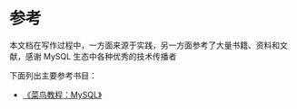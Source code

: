 # 参考

本文档在写作过程中，一方面来源于实践，另一方面参考了大量书籍、资料和文献，感谢 MySQL 生态中各种优秀的技术传播者

下面列出主要参考书目：
* [《菜鸟教程：MySQL》](https://www.runoob.com/mysql/mysql-tutorial.html)